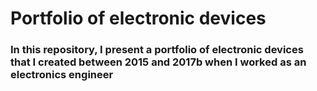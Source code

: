 # Portfolio of electronic devices

### In this repository, I present a portfolio of electronic devices that I created between 2015 and 2017b when I worked as an electronics engineer
